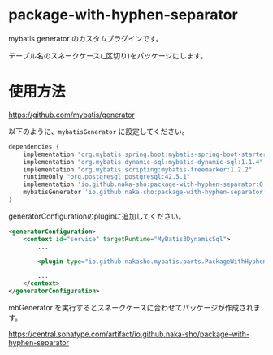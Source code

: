 # package-with-hyphen-separator

mybatis generator のカスタムプラグインです。

テーブル名のスネークケース(_区切り)をパッケージにします。

# 使用方法

https://github.com/mybatis/generator

以下のように、`mybatisGenerator` に設定してください。

```groovy
dependencies {
    implementation "org.mybatis.spring.boot:mybatis-spring-boot-starter:2.1.3"
    implementation "org.mybatis.dynamic-sql:mybatis-dynamic-sql:1.1.4"
    implementation "org.mybatis.scripting:mybatis-freemarker:1.2.2"
    runtimeOnly "org.postgresql:postgresql:42.5.1"
    implementation 'io.github.naka-sho:package-with-hyphen-separator:0.0.11'
    mybatisGenerator 'io.github.naka-sho:package-with-hyphen-separator:0.0.11'
}
```

generatorConfigurationのpluginに追加してください。

```xml
<generatorConfiguration>
    <context id="service" targetRuntime="MyBatis3DynamicSql">
        ...

        <plugin type="io.github.nakasho.mybatis.parts.PackageWithHyphenSeparatorPlugin"/>

        ...
    </context>
</generatorConfiguration>

```

mbGenerator を実行するとスネークケースに合わせてパッケージが作成されます。

https://central.sonatype.com/artifact/io.github.naka-sho/package-with-hyphen-separator
